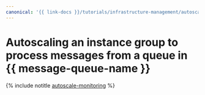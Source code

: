 ```yaml
---
canonical: '{{ link-docs }}/tutorials/infrastructure-management/autoscale-monitoring'
---
```


# Autoscaling an instance group to process messages from a queue in {{ message-queue-name }}

{% include notitle [autoscale-monitoring](../../_tutorials/infrastructure/autoscale-monitoring.md) %}